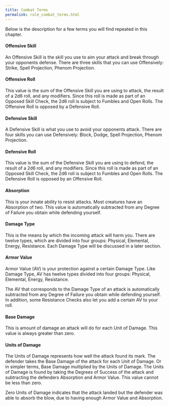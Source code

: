 ```yaml
---
title: Combat Terms
permalink: rule_combat_terms.html
---
```


Below is the description for a few terms you will find repeated in this chapter.

#### Offensive Skill
An Offensive Skill is the skill you use to aim your attack and break through your opponents defense. There are three skills that you can use Offensively: Strike, Spell Projection, Phenom Projection. 

#### Offensive Roll 
This value is the sum of the Offensive Skill you are using to attack, the result of a 2d6 roll, and any modifiers. Since this roll is made as part of an Opposed Skill Check, the 2d6 roll is subject to Fumbles and Open Rolls. The Offensive Roll is opposed by a Defensive Roll.

#### Defensive Skill 
A Defensive Skill is what you use to avoid your opponents attack. There are four skills you can use Defensively: Block, Dodge, Spell Projection, Phenom Projection.

#### Defensive Roll
This value is the sum of the Defensive Skill you are using to defend, the result of a 2d6 roll, and any modifiers. Since this roll is made as part of an Opposed Skill Check, the 2d6 roll is subject to Fumbles and Open Rolls. The Defensive Roll is opposed by an Offensive Roll.

#### Absorption
This is your innate ability to resist attacks. Most creatures have an Absorption of two. This value is automatically subtracted from any Degree of Failure you obtain while defending yourself.

#### Damage Type 
This is the means by which the incoming attack will harm you. There are twelve types, which are divided into four groups: Physical, Elemental, Energy, Resistance. Each Damage Type will be discussed in a later section.

#### Armor Value 
Armor Value (AV) is your protection against a certain Damage Type. Like Damage Type, AV has twelve types divided into four groups: Physical, Elemental, Energy, Resistance.

The AV that corresponds to the Damage Type of an attack is automatically subtracted from any Degree of Failure you obtain while defending yourself. In addition, some Resistance Checks also let you add a certain AV to your roll.

#### Base Damage 
This is amount of damage an attack will do for each Unit of Damage. This value is always greater than zero.

#### Units of Damage 
The Units of Damage represents how well the attack found its mark. The defender takes the Base Damage of the attack for each Unit of Damage. Or in simpler terms, Base Damage multiplied by the Units of Damage. The Units of Damage is found by taking the Degrees of Success of the attack and subtracting the defenders Absorption and Armor Value. This value cannot be less than zero.

Zero Units of Damage indicates that the attack landed but the defender was able to absorb the blow, due to having enough Armor Value and Absorption.
